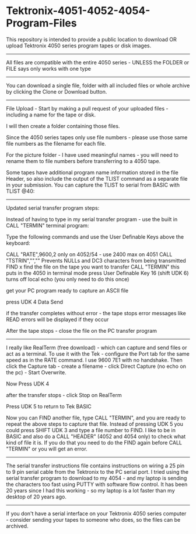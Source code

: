 # Tektronix-4051-4052-4054-Program-Files

This repository is intended to provide a public location to download OR upload Tektronix 4050 series program tapes or disk images.
*********
All files are compatible with the entire 4050 series - UNLESS the FOLDER or FILE says only works with one type
***********
You can download a single file, folder with all included files or whole archive by clicking the Clone or Download button.
*******************************

File Upload - Start by making a pull request of your uploaded files - including a name for the tape or disk.

I will then create a folder containing those files.

Since the 4050 series tapes only use file numbers - please use those same file numbers as the filename for each file.

For the picture folder - I have used meaningful names - you will need to rename them to file numbers before transferring to a 4050 tape.

Some tapes have additional program name information stored in the file Header, so also include the output of the TLIST command as a separate file in your submission.  You can capture the TLIST to serial from BASIC with TLIST @40:
*****
Updated serial transfer program steps:

Instead of having to type in my serial transfer program - use the built in CALL "TERMIN" terminal program:

Type the following commands and use the User Definable Keys above the keyboard:

CALL "RATE",9600,2                          only on 4052/54 - use 2400 max on 4051
CALL "TSTRIN","",""                         Prevents NULLs and DC3 characters from being transmitted
FIND x                                      find the file on the tape you want to transfer
CALL "TERMIN"                               this puts in the 4050 in terminal mode
press User Definable Key 16 (shift UDK 6)   turns off local echo (you only need to do this once)

get your PC program ready to capture an ASCII file

press UDK 4 Data Send

if the transfer completes without error - the tape stops
error messages like READ errors will be displayed if they occur

After the tape stops - close the file on the PC transfer program

****
I really like RealTerm (free download) - which can capture and send files or act as a terminal. To use it with the Tek - configure the Port tab for the same speed as in the RATE command. I use 9600 7E1 with no handshake. Then click the Capture tab - create a filename - click Direct Capture (no echo on the pc) - Start Overwrite.

Now Press UDK 4

after the transfer stops - click Stop on RealTerm

Press UDK 5 to return to Tek BASIC

Now you can FIND another file, type CALL "TERMIN", and you are ready to repeat the above steps to capture that file.  Instead of pressing UDK 5 you could press SHIFT UDK 3 and type a file number to FIND.  I like to be in BASIC and also do a CALL "HEADER" (4052 and 4054 only) to check what kind of file it is.  If you do that you need to do the FIND again before CALL "TERMIN" or you will get an error.

*****
The serial transfer instructions file contains instructions on wiring a 25 pin to 9 pin serial cable from the Tektronix to the PC serial port.  I tried using the serial transfer program to download to my 4054 - and my laptop is sending the characters too fast using PUTTY with software flow control.  It has been 20 years since I had this working - so my laptop is a lot faster than my desktop of 20 years ago.

******
If you don't have a serial interface on your Tektronix 4050 series computer - consider sending your tapes to someone who does, so the files can be archived.
